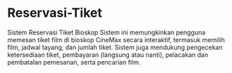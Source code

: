 # Reservasi-Tiket
Sistem Reservasi Tiket Bioskop Sistem ini memungkinkan pengguna memesan tiket film di bioskop CineMax secara interaktif, termasuk memilih film, jadwal tayang, dan jumlah tiket. Sistem juga mendukung pengecekan ketersediaan tiket, pembayaran (langsung atau nanti), pelacakan dan pembatalan pemesanan, serta pencarian film. 
